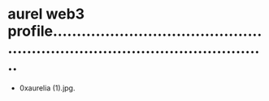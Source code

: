 # aurel web3 profile...................................................................................................
- 0xaurelia (1).jpg.
